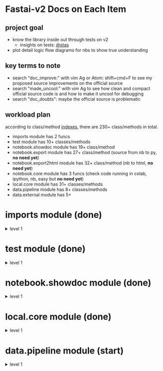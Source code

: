 
# Fastai-v2 Docs on Each Item

## project goal
- know the library inside out through tests on v2
  - insights on tests: [@stas](https://forums.fast.ai/t/how-to-contribute-to-fastai-discussion/37829/15?u=daniel)
- plot detail logic flow diagrams for nbs to show true understanding

## key terms to note
- search "doc_improve:" with vim Ag or Atom: shift+cmd+F to see my proposed source improvements on the official source
- search "made_uncool:" with vim Ag to see how clean and compact official source code is and how to make it uncool for debugging
- search "doc_doubts": maybe the official source is problematic


## workload plan
according to class/method [indexes](https://github.com/fastai/fastai_docs/blob/master/dev/local/notebook/index.txt), there are 230+ class/methods in total.

- imports module has 2 funcs
- test module has 10+ classes/methods
- notebook.showdoc module has 19+ class/method
- notebook.export module has 27+ class/method (source from nb to py, **no need yet**)
- notebook.export2html module has 32+ class/method (nb to html, **no need yet**)
- notebook.core module has 3 funcs (check code running in colab, ipython, nb, easy but **no need yet**)
- local.core module has 31+ classes/methods
- data.pipeline module has 8+ classes/methods
- data.external module has 5+

# imports module (done)

<details><summary>level 1</summary>
<p>

### internals    
[imports.internals](https://github.com/EmbraceLife/fastai_treasures/blob/master/my_workstation/my-v2/imports.internals.py)  

  <details><summary>oneliner</summary>
  <p>
  see built-in python modules fully imported and partly imported for v2
  </p>
  </details>

### externals
[imports.externals](https://github.com/EmbraceLife/fastai_treasures/blob/master/my_workstation/my-v2/imports.externals.py)
<details><summary>oneliner</summary>
<p>
see external modules to be fully and partly imported for v2

</p>
</details>


### inspectors
[imports.inspectors](https://github.com/EmbraceLife/fastai_treasures/blob/master/my_workstation/my-v2/imports.inspectors.py)
<details><summary>oneliner</summary>
<p>
all the functions I used the most in pdb to inspect
</p>
</details>


### `equals` and `all_equal`
[imports.all_equal](https://github.com/EmbraceLife/fastai_treasures/blob/master/my_workstation/my-v2/imports.all_equal.py)
<details><summary>oneliner</summary>
<p>
`equals` can compare any type and `all_equal` can compare any type with same length and content

</p>
</details>


</p>
</details>


# test module (done)   

<details><summary>level 1</summary>
<p>

### `test_fail`    
[`test.test_fail`](https://github.com/EmbraceLife/fastai_treasures/blob/master/my_workstation/my-v2/test.test_fail.py)

<details><summary>oneliner</summary>
<p>
when an error/exception is unavoided, use test_fail to anticipate it
</p>
</details>

### `test`
[`test.test`](https://github.com/EmbraceLife/fastai_treasures/blob/master/my_workstation/my-v2/test.test.py)

<details><summary>oneliner</summary>
<p>
test on the use of a function to compare a and b
</p>
</details>

### `test_eq`
[`test.test_eq`](https://github.com/EmbraceLife/fastai_treasures/blob/master/my_workstation/my-v2/test.test_eq.py)
<details><summary>oneliner</summary>
<p>
test_eq = test with equals on a and b
</p>
</details>

### `test_ne`
[test.test_ne](https://github.com/EmbraceLife/fastai_treasures/blob/master/my_workstation/my-v2/test.test_ne.py)

<details><summary>oneliner</summary>
<p>
test_ne = test with nequals on a and b
</p>
</details>

### `is_close`, `test_close`    
[test.is_close, test.test_close](https://github.com/EmbraceLife/fastai_treasures/blob/master/my_workstation/my-v2/test.is_close.test_close.py)
<details><summary>oneliner</summary>
<p>
is_close = is `a` close enough to `b` within `eps`
test_close = to test `is_close` with `a`, `b` and `eps`
</p>
</details>

### `test_is`, `test_stdout`   
[test.test_is, test.test_stdout](https://github.com/EmbraceLife/fastai_treasures/blob/master/my_workstation/my-v2/test.test_is.test_stdout.py)
<details><summary>oneliner</summary>
<p>
test_is = test whether `a` is exactly `b`
test_stdout = to test whether `f()` has expected output
</p>
</details>

</p>
</details>


# notebook.showdoc module (done)  

<details><summary>level 1</summary>
<p>

### `is_enum`   
[notebook.showdoc.is_enum](https://github.com/EmbraceLife/fastai_treasures/blob/master/my_workstation/my-v2/notebook.showdoc.is_enum.py)

<details><summary>oneliner</summary>
<p>
is_enum = whether the cls is enum.Enum or enum.EnumMeta
</p>
</details>

### `_get_pytorch_index` and `add_pytorch_index`
[`notebook.showdoc._get_pytorch_index` and `add_pytorch_index`](https://github.com/EmbraceLife/fastai_treasures/blob/master/my_workstation/my-v2/notebook.showdoc.index.py)

<details><summary>oneliner</summary>
<p>

`_get_pytorch_index()` = show the indexes with all the pytorch functions/classes

`add_pytorch_index(func_name, url)` = add pytorch function html address onto the indexes

</p>
</details>

### `is_fastai_module`
[notebook.showdoc.is_fastai_module](https://github.com/EmbraceLife/fastai_treasures/blob/master/my_workstation/my-v2/notebook.showdoc.is_fastai_module.py)

<details><summary>oneliner</summary>
<p>
`is_fastai_module(name)` = Test if `name` is a fastai module.

</p>
</details>

### `doc_link`    
[notebook.showdoc.doc_link](https://github.com/EmbraceLife/fastai_treasures/blob/master/my_workstation/my-v2/notebook.showdoc.doc_link.py)

<details><summary>oneliner</summary>
<p>
`doc_link(name)` = Create link to documentation for `name`, but still strings only

</p>
</details>


### `add_doc_links`    
[notebook.showdoc.add_doc_links](https://github.com/EmbraceLife/fastai_treasures/blob/master/my_workstation/my-v2/notebook.showdoc.add_doc_links.py)

<details><summary>oneliner</summary>
<p>
add_doc_links(text) = add doc link to the text where a func/class appeared

</p>
</details>

### `get_function_source`
[notebook.showdoc.get_function_source](https://github.com/EmbraceLife/fastai_treasures/blob/master/my_workstation/my-v2/notebook.showdoc.get_function_source.py)

<details><summary>oneliner</summary>
<p>
get_function_source(func) = return the link to the func source online

</p>
</details>

### `get_source_link`
[notebook.showdoc.get_source_link](https://github.com/EmbraceLife/fastai_treasures/blob/master/my_workstation/my-v2/notebook.showdoc.get_source_link.py)

<details><summary>oneliner</summary>
<p>
get_source_link(func, local=False, is_name=None) =     

1. return the link to notebook at specific section for the `func`     

2. `func` can be a string or object     

3. local = True, gives your local link to the notebook     

</p>
</details>

### `source_link`
[notebook.showdoc.source_link](https://github.com/EmbraceLife/fastai_treasures/blob/master/my_workstation/my-v2/notebook.showdoc.source_link.py)

<details><summary>oneliner</summary>
<p>
source_link(func, is_name=None, disp=True) =

1. generate local nb link to func

2. func = a string or object

3. disp = True for link and False for string

without notebook, this is not useful.
</p>
</details>

### `type_repr`
[notebook.showdoc.type_repr](https://github.com/EmbraceLife/fastai_treasures/blob/master/my_workstation/my-v2/notebook.showdoc.type_repr.py)

<details><summary>oneliner</summary>
<p>
type_repr(t) = represent type while add links to it

</p>
</details>


### `show_doc`
[notebook.showdoc.show_doc](https://github.com/EmbraceLife/fastai_treasures/blob/master/my_workstation/my-v2/notebook.showdoc.show_doc.py)

<details><summary>oneliner</summary>
<p>
return the nice representation of docs and source link to nbview

personally this is most useful:

1. inline doc nice printed
2. html link to latest source and doc in nbreview
3. atom: shift+cmd+F => find the source code in my .py file to run and test


</p>
</details>

### `doc`
[notebook.showdoc.docs](https://github.com/EmbraceLife/fastai_treasures/blob/master/my_workstation/my-v2/notebook.showdoc.doc.py)

<details><summary>oneliner</summary>
<p>
doc(elt) = do `show_doc` and show detailed docs link in notebook

</p>
</details>

### the remaining funcs
The remaining ones seem not have widely usage yet.

</p>
</details>

# local.core module (done)

<details><summary>level 1</summary>
<p>

### `newchk`    
[core.newchk](https://github.com/EmbraceLife/fastai_treasures/blob/master/my_workstation/my-v2/core.newchk.py)

<details><summary>oneliner</summary>
<p>

`@newchk`

> enable a class to create a new instance (normal)

> or return the input if the input is already an instance (new feature)   

</p>
</details>

<details><summary>picsum</summary>
<p>
<img src="https://github.com/EmbraceLife/fastai_treasures/blob/master/my_workstation/my-v2/images/core.newchk.png" alt="newchk" width="700"/>
</p>
</details>

### `patch`
[core.patch](https://github.com/EmbraceLife/fastai_treasures/blob/master/my_workstation/my-v2/core.patch.py)
<details><summary>oneliner</summary>
<p>
enable a function to add itself to the Class of its first parameter
</p>
</details>

<details><summary>picsum</summary>
<p>
<img src="https://github.com/EmbraceLife/fastai_treasures/blob/master/my_workstation/my-v2/images/core.patch.png" alt="patch" width="700"/>
</p>
</details>


### `chk`
[core.chk](https://github.com/EmbraceLife/fastai_treasures/blob/master/my_workstation/my-v2/core.chk.py)
<details><summary>oneliner</summary>
<p>

`@chk`

> enable a function to check on its parameters types automatically

> important note: wrapped() run inside `typechecked()`

</p>
</details>

<details><summary>picsum</summary>
<p>

<img src="https://github.com/EmbraceLife/fastai_treasures/blob/master/my_workstation/my-v2/images/core.chk.png" alt="patch" width="700"/>
</p>
</details>


### `ls`
[core.ls](https://github.com/EmbraceLife/fastai_treasures/blob/master/my_workstation/my-v2/core.ls.py)
<details><summary>oneliner</summary>
<p>
enable a Path object with a new method to check its contents on the immediate level
</p>
</details>

### `tensor`
[core.tensor](https://github.com/EmbraceLife/fastai_treasures/blob/master/my_workstation/my-v2/core.tensor.py)
<details><summary>oneliner</summary>
<p>

put array-like, list, tuple, or just a few numbers into an tensor

> `tensor(x, *rest)` = return a tensor from many different types below

> `x` = scalar, tuple, list, array

> `rest` = a few numbers like (1,2,3)

</p>
</details>


### `tensor.ndim`
[core.tensor.ndim](https://github.com/EmbraceLife/fastai_treasures/blob/master/my_workstation/my-v2/core.tensor.ndim.py)
<details><summary>oneliner</summary>
<p>
add `ndim` as a property to any tensor object to return num of dimensions
</p>
</details>


### `add_docs`
[core.add_docs](https://github.com/EmbraceLife/fastai_treasures/blob/master/my_workstation/my-v2/core.add_docs.py)
<details><summary>oneliner</summary>
<p>
to add docs for Class and methods and report which has no docs yet
</p>
</details>


### `docs`
[core.docs](https://github.com/EmbraceLife/fastai_treasures/blob/master/my_workstation/my-v2/core.docs.py)
<details><summary>oneliner</summary>
<p>
to enable a Class to set up its docs (unfinished by official source yet)
</p>
</details>

### `custom_dir`, `GetAttr`
[core.custom_dir, core.GetAttr](https://github.com/EmbraceLife/fastai_treasures/blob/master/my_workstation/my-v2/core.getattr.py)
<details><summary>custom_dir</summary>
<p>

`custom_dir(c, add:List)`

> = to allow a class to gather together all its methods from its `__dir__`, `__dict__`, and `add`

</p>
</details>

<details><summary>GetAttr</summary>
<p>

`_xtra`

> = a list of methods (user define or select)

`__getattr__`

> = allow `GetAttr` subclass to access additional methods from `_xtra`

`__dir__`

> = to print out everything in `__dir__`, `__dict__`, `__xtra__`


</p>
</details>


### `is_iter`
[core.is_iter](https://github.com/EmbraceLife/fastai_treasures/blob/master/my_workstation/my-v2/core.is_iter.py)
<details><summary>oneliner</summary>
<p>
to check anything is iterable or not, but Rank 0 tensors in PyTorch is not iterable
</p>
</details>


### `coll_repr`
[core.coll_repr](https://github.com/EmbraceLife/fastai_treasures/blob/master/my_workstation/my-v2/core.coll_repr.py)
<details><summary>oneliner</summary>
<p>
to print out a collection under 10 items
</p>
</details>


### `_listify`
[core._listify](https://github.com/EmbraceLife/fastai_treasures/blob/master/my_workstation/my-v2/core._listify.py)
<details><summary>oneliner</summary>
<p>
turn everything into a list
</p>
</details>


### `_mask2idxs`
[core._mask2idxs](https://github.com/EmbraceLife/fastai_treasures/blob/master/my_workstation/my-v2/core._mask2idxs.py)
<details><summary>oneliner</summary>
<p>
make indexes or binary indexes
</p>
</details>


### `L`
[core.L](https://github.com/EmbraceLife/fastai_treasures/blob/master/my_workstation/my-v2/core.L.py)
<details><summary>oneliner</summary>
<p>

> @newchk` = to make sure L(instance_L) returns the same instance

> `GetAttr` and `_xtra` = base class to steal methods of `list` to class `L`

> = get items into a list and assigned to self.items and self.default

> `use_list` = break a tensor into several

> `match` = match the length of items

> `__getitem__(self, idx)` = return individual values or L instance

> `__setitem__(self, idx, o)` = Set `idx` (can be list of indices, or mask, or int) items to `o`

> `sorted(self, key=None, reverse=False)` = return New `L` sorted by `key`. If key is str then use `attrgetter`. If key is int then use `itemgetter`."

> `def __len__(self): return len(self.items)`

> `def __delitem__(self, i): del(self.items[i])`

> `def __repr__(self): return f'{coll_repr(self)}'`

> `def __eq__(self,b): return all_equal(b,self)`

> `def __iter__(self): return (self[i] for i in range(len(self)))`

> `def __mul__ (a,b): return L(a.items*b)`

> `def __add__ (a,b): return L(a.items+_listify(b))`

> `def __radd__(a,b): return L(b)+a`

> `def __addi__(a,b): a.items += list(b); return a`

> `def mapped(self, f):    return L(map(f, self))`

> `def zipped(self):       return L(zip(*self))`

> `def itemgot(self, idx): return self.mapped(itemgetter(idx))`

> `def attrgot(self, k):   return self.mapped(lambda o:getattr(o,k,0))`

> `def tensored(self):     return self.mapped(tensor)`

> `def stack(self, dim=0): return torch.stack(list(self.tensored()), dim=dim)`

> `def cat  (self, dim=0): return torch.cat  (list(self.tensored()), dim=dim)`

</p>
</details>


### `defaults`
[core.defaults](https://github.com/EmbraceLife/fastai_treasures/blob/master/my_workstation/my-v2/core.defaults.py)
<details><summary>oneliner</summary>
<p>

> create a simple namespace for storing nested values

</p>
</details>

<details><summary>picsum</summary>
<p>

<img src="https://github.com/EmbraceLife/fastai_treasures/blob/master/my_workstation/my-v2/images/core.defaults.png" alt="defaults" width="700"/>

</p>
</details>

### `ifnone`
[core.ifnone](https://github.com/EmbraceLife/fastai_treasures/blob/master/my_workstation/my-v2/core.ifnone.py)
<details><summary>oneliner</summary>
<p>

`ifnone(a, b)`

> refactor b if a is None else a into a function

</p>
</details>


### `noop`, `noops`
[core.noop, core.noops](https://github.com/EmbraceLife/fastai_treasures/blob/master/my_workstation/my-v2/core.noop.noops.py)

<details><summary>oneliner</summary>
<p>

`noop(x=None, *args, **kwargs)`

> do nothing to `x`, just return it

`noops(self, x, *args, **kwargs)`

> do nothing to `x`, just return it.

> to be a method of any class, since it uses `self`

</p>
</details>

### `tuplify`
[core.tuplify](https://github.com/EmbraceLife/fastai_treasures/blob/master/my_workstation/my-v2/core.tuplify.py)

<details><summary>oneliner</summary>
<p>

`tuplify(o, use_list=False, match=None)`

> turn a `L` object into a tuple

> `use_list` to split a single tensor into a tuple of 3 tensors   

</p>
</details>

### `replicate`
[core.replicate](https://github.com/EmbraceLife/fastai_treasures/blob/master/my_workstation/my-v2/core.replicate.py)

<details><summary>oneliner</summary>
<p>

`replicate(item,match)`

> copy `item` `match` times into a tuple

> `item` = single value, list or tuple

</p>
</details>

### `uniqueify`
[core.uniqueify](https://github.com/EmbraceLife/fastai_treasures/blob/master/my_workstation/my-v2/core.uniqueify.py)

<details><summary>oneliner</summary>
<p>

`uniqueify(x, sort=False, bidir=False, start=None)`

> = return a unique list

> `x` = a list of values, duplicated, and not sorted

> `sort = True` = sort the unique list

> `bidir=True` = also return a dict where the unique list are the keys

> `start=None` = if not None, then add `start` on to the unique list

</p>
</details>

### `setify`
[core.setify](https://github.com/EmbraceLife/fastai_treasures/blob/master/my_workstation/my-v2/core.setify.py)

<details><summary>oneliner</summary>
<p>

> `setify(o)`

> = return o if o is a set

> = return a new set from `set(L(o))`

</p>
</details>

### `is_listy`
[core.is_listy](https://github.com/EmbraceLife/fastai_treasures/blob/master/my_workstation/my-v2/core.is_listy.py)

<details><summary>oneliner</summary>
<p>

> `is_listy(x)` = whether `x` is instance of tuple, list, L or slice

</p>
</details>

### `range_of`

[core.range_of](https://github.com/EmbraceLife/fastai_treasures/blob/master/my_workstation/my-v2/core.range_of.py)

<details><summary>oneliner</summary>
<p>

> `range_of(x)` = return a list of indexes for `x`

</p>
</details>

### `mask2idxs`
[core.mask2idxs](https://github.com/EmbraceLife/fastai_treasures/blob/master/my_workstation/my-v2/core.mask2idxs.py)

<details><summary>onelinear</summary>
<p>

>`mask2idxs(mask)` = turn mask into a list of idx/values as L object

>`mask` = tuple, list of values, strings, bools, even a tensor of list

>`mask` = can't be single value like 3, or (3), but (3,) or [3] works

</p>
</details>

### `apply`
[core.apply](https://github.com/EmbraceLife/fastai_treasures/blob/master/my_workstation/my-v2/core.apply.py)

<details><summary>oneliner</summary>
<p>

> `apply(func, x, *args, **kwargs)` = recursively apply func to `x`

> `func` = any func

> `x` = anything of a scalar, a list/tuple, or a dict

</p>
</details>

### `to_detach`
[core.to_detach](https://github.com/EmbraceLife/fastai_treasures/blob/master/my_workstation/my-v2/core.to_detach.py)

<details><summary>onelinear</summary>
<p>

> `to_detach(b, cpu=True)`

> = detach lists of tensors in `b `; put them on the CPU if `cpu=True`

</p>
</details>

### `to_half`, `to_float`
[core.to_half, core.to_float](https://github.com/EmbraceLife/fastai_treasures/blob/master/my_workstation/my-v2/core.to_half.to_float.py)

<details><summary>docs</summary>
<p>

> `to_half(b)` = Recursively map lists of float tensors in `b` to FP16

> `to_float(b)` = Recursively map lists of float tensors in `b` to float32

</p>
</details>

### `to_device`, `to_cpu`
[core.to_device, core.to_cpu](https://github.com/EmbraceLife/fastai_treasures/blob/master/my_workstation/my-v2/core.to_device.to_cpu.py)

<details><summary>docs</summary>
<p>

`to_device(b, device=defaults.device)`

> = Recursively put `b` on `device`, by default on gpu

`to_cpu(b)`

> = Recursively map lists of tensors in `b ` to the cpu

</p>
</details>

### `item_find`, `find_device`
[core.item_find, core.find_device](https://github.com/EmbraceLife/fastai_treasures/blob/master/my_workstation/my-v2/core.item_find.find_device.py)

<details><summary>docs</summary>
<p>

`item_find(x, idx=0)`

> = recursively dive deeper to get the idx-th item of x

> `x` = list of list or dict of dict

> `idx` = int as index working for list and dict, or not int for dict's key

> `idx` = user defined int works for the first level, lower levels controlled by default value 0


`find_device(b)`

> = Recursively search the device of `b`

> and `idx` from `item_find` is default 0 and not changeable

</p>
</details>

### `find_bs`
[core.find_bs](https://github.com/EmbraceLife/fastai_treasures/blob/master/my_workstation/my-v2/core.find_bs.py)

<details><summary>docs</summary>
<p>

`find_bs(b)`

> = Recursively search the batch size of `b`

> `b` = a batch of dataset

> batch_size = the shape[0] of first item of b recursively

</p>
</details>

### `compose`
[core.compose](https://github.com/EmbraceLife/fastai_treasures/blob/master/my_workstation/my-v2/core.compose.py)

<details><summary>docs</summary>
<p>

`compose(*funcs: Callable, order=None)`

> = wrap func around func by their positional order or specified order

> = arguments for `compose` and `funcs` can be properly passed onto

> = `L.sorted` handles with order

> = `compose()` itself run inside `@chk`, then `_inner()` will run after

> Note: how `order` are passed to `compose`

> Noet: and how `x`, `p` are passed onto `funcs`


</p>
</details>

### `mapper`

[core.mapper](https://github.com/EmbraceLife/fastai_treasures/blob/master/my_workstation/my-v2/core.mapper.py)

<details><summary>docs</summary>
<p>

`mapper(f)`

> = map a func onto every input of an collection

> mapper(f) is a lambda on its own

> mapper(f)(data) is how we use it

</p>
</details>

### `partialler`
[core.partialler](https://github.com/EmbraceLife/fastai_treasures/blob/master/my_workstation/my-v2/core.partialler.py)

<details><summary>docs</summary>
<p>

`partialler(f, *args, order=None, **kwargs)`

> = Like `functools.partial` but also copies over docstring"

> = also set `order` too

> = returns a args-specified function of `f`

</p>
</details>

### `sort_by_run`
[core.sort_by_run](https://github.com/EmbraceLife/fastai_treasures/blob/master/my_workstation/my-v2/core.sort_by_run.py)


<details><summary>docs</summary>
<p>


`sort_by_run(fs)`

> = rank funcs into a list based on their execution order

> `end` = index of `gs` which has `toward_end` attribut

> `inp, res` = the full fs, and empty lis

> loop through all funcs, test which is the first fun

> get the first func into `res` the list

`_is_first(f, gs)`

> = whether `f` is the first func inside `gs`

> return False if `f.run_after` is an instance of any func in `gs`

> return False if `f` is an instance of the `g.run_before` from `gs`

> except two conditions above, `f` is the first func of `gs`

`_is_instance(f, gs)`

> = check if `f` is an instance of or exact the same to any `g` from `gs`

> if `g` is a type or func, then `f` == `g` makes True returned

> if `g` is a class, then `f` is an instance of `g` makes True returned


</p>
</details>

### `add_props`
[core.add_props](https://github.com/EmbraceLife/fastai_treasures/blob/master/my_workstation/my-v2/core.add_props.py)

<details><summary>docs</summary>
<p>

`add_props(f, n=2)`

> = add properties to a class, `n` set for number of properties

> = properties difference are based on `i` from `i in range(n)`, and

> = `partial(f, i)` => if `f` is lambda then must have two args `x` and `i`


</p>
</details>

### `make_cross_image`
[core.make_cross_image](https://github.com/EmbraceLife/fastai_treasures/blob/master/my_workstation/my-v2/core.make_cross_image.py)

<details><summary>docs</summary>
<p>

`make_cross_image(bw=True)`

> `bw=True` = black and white cross image

> `bw=False` = color cross image

> Not sure of color image logic behind

</p>
</details>


</p>
</details>

# data.pipeline module (start)

<details><summary>level 1</summary>
<p>

## Low-level transform pipelines
<details><summary>introduction</summary>
<p>

> The classes here provide functionality for creating *partially reversible functions*, which we call `Transform`s. By "partially reversible" we mean that a transform can be `decode`d, creating a form suitable for display. This is not necessarily identical to the original form (e.g. a transform that changes a byte tensor to a float tensor does not recreate a byte tensor when decoded, since that may lose precision, and a float tensor can be displayed already.)

> Classes are also provided and for composing transforms, and mapping them over collections. The following functionality is provided:

> - A `Transform` can be created with `is_tuple=True`, which causes a single transform to be mapped over an input collection

> - `TfmOver` is a transform which applies multiple transforms over an input collection of the same length

> - `Pipeline` is a transform which composes transforms

> - `TfmdList` takes a collection and a transform, and provides an indexer (`__getitem__`) which dynamically applies the transform to the collection items.

</p>
</details>


### `opt_call`
[data.pipeline.opt_call](https://github.com/EmbraceLife/fastai_treasures/blob/master/my_workstation/my-v2/data.pipeline.opt_call.py)

<details><summary>docs</summary>
<p>

`opt_call(f, fname='__call__', *args, **kwargs)`

> = call `f.{fname}(*args, **kwargs)` or call `noop()`,

> = if `f.{fname}` is not defined

</p>
</details>

### `show_title`
[data.pipeline.show_title](https://github.com/EmbraceLife/fastai_treasures/blob/master/my_workstation/my-v2/data.pipeline.show_title.py)

<details><summary>docs</summary>
<p>

`show_title(o, ax=None, ctx=None)`

> = to set title `o` for ax plot

> = or just print out the title `o` if `ax` is None

</p>
</details>

### `Item`

[data.pipeline.Item](https://github.com/EmbraceLife/fastai_treasures/blob/master/my_workstation/my-v2/data.pipeline.Item.py)

<details><summary>docs</summary>
<p>

`Item()`

> = a class with a single function `show(o, ctx=None, **kwargs)`

> = which does the same job as `show_title`,

> = finally returns `ctx` or the actual `ax`


</p>
</details>

### `Transform`, `_set_tupled`

[data.pipeline.Transform, data.pipeline._set_tupled](https://github.com/EmbraceLife/fastai_treasures/blob/master/my_workstation/my-v2/data.pipeline.Transform.py)

<details><summary>usage</summary>
<p>

> It is to create tfms, to encode and decode (while display it). Many methods have no docs and tests yet.

<img src="https://github.com/EmbraceLife/fastai_treasures/blob/master/my_workstation/my-v2/images/data.pipeline.Transform.png" alt="data.pipeline.Transform" width="700"/>

<img src="https://github.com/EmbraceLife/fastai_treasures/blob/master/my_workstation/my-v2/images/data.pipeline.Transform2.png" alt="data.pipeline.Transform2" width="700"/>

</p>
</details>

### `Pipeline`

[data.pipeline.Pipeline](https://github.com/EmbraceLife/fastai_treasures/blob/master/my_workstation/my-v2/data.pipeline.Pipeline.py)

<details><summary>usage</summary>
<p>

> see image for details

<img src="https://github.com/EmbraceLife/fastai_treasures/blob/master/my_workstation/my-v2/images/data.pipeline.Pipeline.png" alt="data.pipeline.Pipeline" width="700"/>

</p>
</details>




</p>
</details>
